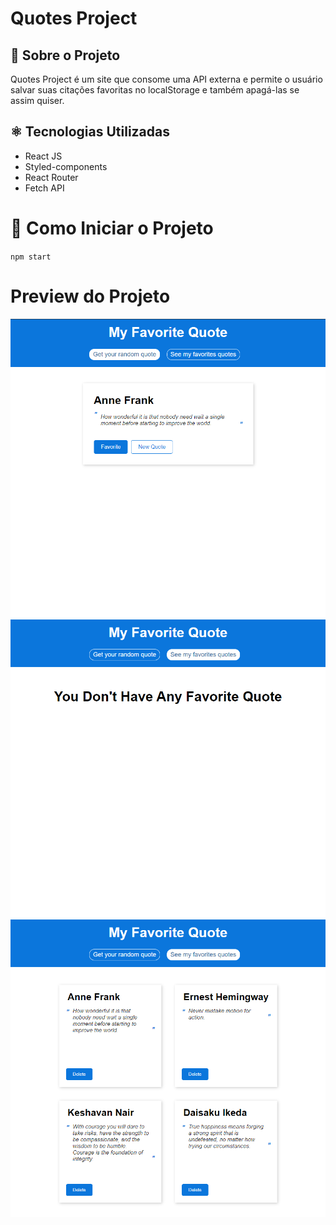 # Quotes Project

## 📝 Sobre o Projeto
Quotes Project é um site que consome uma API externa e permite o usuário salvar suas citações favoritas no localStorage e também apagá-las se assim quiser.

## ⚛️ Tecnologias Utilizadas
* React JS
* Styled-components
* React Router
* Fetch API

# 💽 Como Iniciar o Projeto
`npm start`

# Preview do Projeto

![preview01](./public/preview01.PNG)
![preview02](./public/preview02.PNG)
![preview03](./public/preview03.PNG)